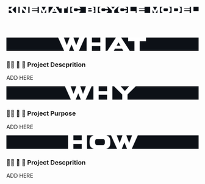 <!------ PROJECT TITLE ------>
<p align="center">
    <img src="readme_data/title.png" alt="Why we chose this project" width="1500"/>
</p>

<br>
<br>

<!------ WHAT ------>
<p align="center">
    <img src="readme_data/what.png" alt="Why we chose this project" width="600"/>
</p>

<p align="center"><h3>🫸🏼 🚩 🎀 Project Descprition</h3></p>
ADD HERE


<!------ WHY ------>
<p align="center">
    <img src="readme_data/why.png" alt="What the project accomplishes" width="600"/>
</p>

<p align="center"><h3>🫸🏼 🚩 🎀 Project Purpose</h3></p>
ADD HERE


<!------ HOW ------>
<p align="center">
    <img src="readme_data/how.png" alt="How we implemented the project" width="600"/>
</p>

<p align="center"><h3>🫸🏼 🚩 🎀 Project Descprition</h3></p>
ADD HERE



